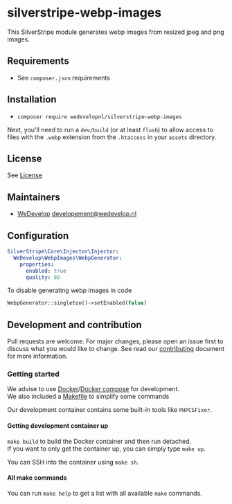 # silverstripe-webp-images
This SilverStripe module generates webp images from resized jpeg and png images.

## Requirements
* See `composer.json` requirements

## Installation
* `composer require wedevelopnl/silverstripe-webp-images`

Next, you'll need to run a `dev/build` (or at least `flush`) to allow access to files with the `.webp` extension from the `.htaccess` in your `assets` directory.

## License
See [License](LICENSE)

## Maintainers
* [WeDevelop](https://www.wedevelop.nl/) <developement@wedevelop.nl>

## Configuration
```yml
SilverStripe\Core\Injector\Injector:
  WeDevelop\WebpImages\WebpGenerator:
    properties:
      enabled: true
      quality: 80
```
To disable generating webp images in code
```php
WebpGenerator::singleton()->setEnabled(false)
```

## Development and contribution
Pull requests are welcome. For major changes, please open an issue first to discuss what you would like to change.
See read our [contributing](CONTRIBUTING.md) document for more information.

### Getting started
We advise to use [Docker](https://docker.com)/[Docker compose](https://docs.docker.com/compose/) for development.\
We also included a [Makefile](https://www.gnu.org/software/make/) to simplify some commands

Our development container contains some built-in tools like `PHPCSFixer`.

#### Getting development container up
`make build` to build the Docker container and then run detached.\
If you want to only get the container up, you can simply type `make up`.

You can SSH into the container using `make sh`.

#### All make commands
You can run `make help` to get a list with all available `make` commands.
